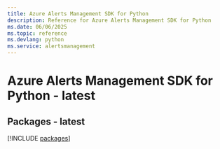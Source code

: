 ```yaml
---
title: Azure Alerts Management SDK for Python
description: Reference for Azure Alerts Management SDK for Python
ms.date: 06/06/2025
ms.topic: reference
ms.devlang: python
ms.service: alertsmanagement
---
```

# Azure Alerts Management SDK for Python - latest
## Packages - latest
[!INCLUDE [packages](alerts-management-index.md)]